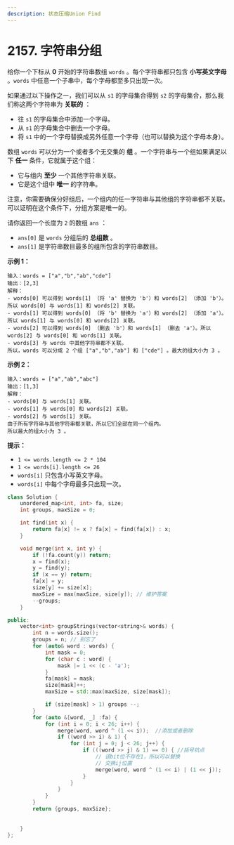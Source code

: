 ```yaml
---
description: 状态压缩Union Find
---
```


# 2157. 字符串分组



给你一个下标从 **0** 开始的字符串数组 `words` 。每个字符串都只包含 **小写英文字母** 。`words` 中任意一个子串中，每个字母都至多只出现一次。

如果通过以下操作之一，我们可以从 `s1` 的字母集合得到 `s2` 的字母集合，那么我们称这两个字符串为 **关联的** ：

* 往 `s1` 的字母集合中添加一个字母。
* 从 `s1` 的字母集合中删去一个字母。
* 将 `s1` 中的一个字母替换成另外任意一个字母（也可以替换为这个字母本身）。

数组 `words` 可以分为一个或者多个无交集的 **组** 。一个字符串与一个组如果满足以下 **任一** 条件，它就属于这个组：

* 它与组内 **至少** 一个其他字符串关联。
* 它是这个组中 **唯一** 的字符串。

注意，你需要确保分好组后，一个组内的任一字符串与其他组的字符串都不关联。可以证明在这个条件下，分组方案是唯一的。

请你返回一个长度为 `2` 的数组 `ans` ：

* `ans[0]` 是 `words` 分组后的 **总组数** 。
* `ans[1]` 是字符串数目最多的组所包含的字符串数目。

&#x20;

**示例 1：**

```
输入：words = ["a","b","ab","cde"]
输出：[2,3]
解释：
- words[0] 可以得到 words[1] （将 'a' 替换为 'b'）和 words[2] （添加 'b'）。所以 words[0] 与 words[1] 和 words[2] 关联。
- words[1] 可以得到 words[0] （将 'b' 替换为 'a'）和 words[2] （添加 'a'）。所以 words[1] 与 words[0] 和 words[2] 关联。
- words[2] 可以得到 words[0] （删去 'b'）和 words[1] （删去 'a'）。所以 words[2] 与 words[0] 和 words[1] 关联。
- words[3] 与 words 中其他字符串都不关联。
所以，words 可以分成 2 个组 ["a","b","ab"] 和 ["cde"] 。最大的组大小为 3 。
```

**示例 2：**

```
输入：words = ["a","ab","abc"]
输出：[1,3]
解释：
- words[0] 与 words[1] 关联。
- words[1] 与 words[0] 和 words[2] 关联。
- words[2] 与 words[1] 关联。
由于所有字符串与其他字符串都关联，所以它们全部在同一个组内。
所以最大的组大小为 3 。
```

&#x20;

**提示：**

* `1 <= words.length <= 2 * 104`
* `1 <= words[i].length <= 26`
* `words[i]` 只包含小写英文字母。
* `words[i]` 中每个字母最多只出现一次。

```cpp
class Solution {
    unordered_map<int, int> fa, size;
    int groups, maxSize = 0;

    int find(int x) {
        return fa[x] != x ? fa[x] = find(fa[x]) : x;
    }

    void merge(int x, int y) {
        if (!fa.count(y)) return;
        x = find(x);
        y = find(y);
        if (x == y) return;
        fa[x] = y;
        size[y] += size[x];
        maxSize = max(maxSize, size[y]); // 维护答案
        --groups;
    }

public:
    vector<int> groupStrings(vector<string>& words) {
        int n = words.size();
        groups = n; // 别忘了
        for (auto& word : words) {
            int mask = 0;
            for (char c : word) {
                mask |= 1 << (c - 'a');
            }
            fa[mask] = mask;
            size[mask]++;
            maxSize = std::max(maxSize, size[mask]);

            if (size[mask] > 1) groups --;
        }
        for (auto &[word, _] :fa) {
            for (int i = 0; i < 26; i++) {
                merge(word, word ^ (1 << i));  //添加或者删除
                if ((word >> i) & 1) {
                    for (int j = 0; j < 26; j++) {
                        if (((word >> j) & 1) == 0) { //括号坑点
                            // 该bit位不存在1，所以可以替换
                            // 交换ij位置
                            merge(word, word ^ (1 << i) | (1 << j));
                        }
                    }
                }
            }
        }
        return {groups, maxSize};
        
        
    }
};
```
